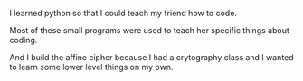 I learned python so that I could teach my friend how to code. 

Most of these small programs were used to teach her specific things about coding.

And I build the affine cipher because I had a crytography class and I wanted to learn some lower level things on my own. 